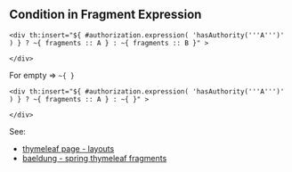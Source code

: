 ## Condition in Fragment Expression
```
<div th:insert="${ #authorization.expression( 'hasAuthority('''A''')' ) } ? ~{ fragments :: A } : ~{ fragments :: B }" >

</div>

```
For empty => `~{ }`
```
<div th:insert="${ #authorization.expression( 'hasAuthority('''A''')' ) } ? ~{ fragments :: A } : ~{ }" >

</div>
```

See:
* [thymeleaf page - layouts](https://www.thymeleaf.org/doc/articles/layouts.html)
* [baeldung - spring thymeleaf fragments](https://www.baeldung.com/spring-thymeleaf-fragments)
